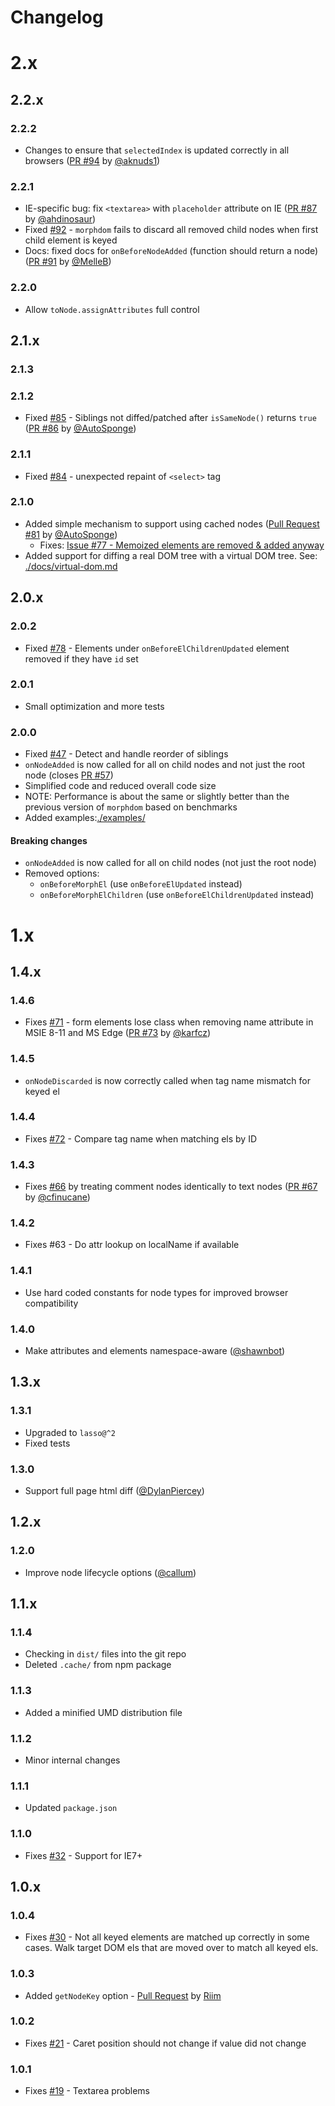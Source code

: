 Changelog
=========

# 2.x

## 2.2.x

### 2.2.2

- Changes to ensure that `selectedIndex` is updated correctly in all browsers ([PR #94](https://github.com/patrick-steele-idem/morphdom/pull/94) by [@aknuds1](https://github.com/aknuds1))

### 2.2.1

- IE-specific bug: fix `<textarea>` with `placeholder` attribute on IE ([PR #87](https://github.com/patrick-steele-idem/morphdom/pull/87) by [@ahdinosaur](https://github.com/ahdinosaur))
- Fixed [#92](https://github.com/patrick-steele-idem/morphdom/issues/92) - `morphdom` fails to discard all removed child nodes when first child element is keyed
- Docs: fixed docs for `onBeforeNodeAdded` (function should return a node) ([PR #91](https://github.com/patrick-steele-idem/morphdom/pull/91) by [@MelleB](https://github.com/MelleB))

### 2.2.0

- Allow `toNode.assignAttributes` full control

## 2.1.x

### 2.1.3

### 2.1.2

- Fixed [#85](https://github.com/patrick-steele-idem/morphdom/issues/85) - Siblings not diffed/patched after `isSameNode()` returns `true` ([PR #86](https://github.com/patrick-steele-idem/morphdom/pull/86) by [@AutoSponge](https://github.com/AutoSponge))

### 2.1.1

- Fixed [#84](https://github.com/patrick-steele-idem/morphdom/issues/84) - unexpected repaint of `<select>` tag

### 2.1.0

- Added simple mechanism to support using cached nodes ([Pull Request #81](https://github.com/patrick-steele-idem/morphdom/pull/81) by [@AutoSponge](https://github.com/AutoSponge))
    - Fixes: [Issue #77 - Memoized elements are removed & added anyway](https://github.com/patrick-steele-idem/morphdom/issues/77)
- Added support for diffing a real DOM tree with a virtual DOM tree. See: [./docs/virtual-dom.md](./docs/virtual-dom.md)

## 2.0.x

### 2.0.2

- Fixed [#78](https://github.com/patrick-steele-idem/morphdom/issues/78) - Elements under `onBeforeElChildrenUpdated` element removed if they have `id` set

### 2.0.1

- Small optimization and more tests

### 2.0.0

- Fixed [#47](https://github.com/patrick-steele-idem/morphdom/issues/47) - Detect and handle reorder of siblings
- `onNodeAdded` is now called for all on child nodes and not just the root node (closes [PR #57](https://github.com/patrick-steele-idem/morphdom/pull/57))
- Simplified code and reduced overall code size
- NOTE: Performance is about the same or slightly better than the previous version of `morphdom` based on benchmarks
- Added examples:[./examples/](./examples/README.md)

#### Breaking changes

- `onNodeAdded` is now called for all on child nodes (not just the root node)
- Removed options:
    - `onBeforeMorphEl` (use `onBeforeElUpdated` instead)
    - `onBeforeMorphElChildren` (use `onBeforeElChildrenUpdated` instead)

# 1.x

## 1.4.x

### 1.4.6

- Fixes [#71](https://github.com/patrick-steele-idem/morphdom/issues/71) - form elements lose class when removing name attribute in MSIE 8-11 and MS Edge ([PR #73](https://github.com/patrick-steele-idem/morphdom/pull/73) by [@karfcz](https://github.com/karfcz))

### 1.4.5

- `onNodeDiscarded` is now correctly called when tag name mismatch for keyed el

### 1.4.4

- Fixes [#72](https://github.com/patrick-steele-idem/morphdom/issues/72) - Compare tag name when matching els by ID

### 1.4.3

- Fixes [#66](https://github.com/patrick-steele-idem/morphdom/issues/66) by treating comment nodes identically to text nodes ([PR #67](https://github.com/patrick-steele-idem/morphdom/pull/67) by [@cfinucane](https://github.com/cfinucane))

### 1.4.2

- Fixes #63 - Do attr lookup on localName if available

### 1.4.1

- Use hard coded constants for node types for improved browser compatibility

### 1.4.0

- Make attributes and elements namespace-aware ([@shawnbot](https://github.com/shawnbot))

## 1.3.x

### 1.3.1

- Upgraded to `lasso@^2`
- Fixed tests

### 1.3.0

- Support full page html diff ([@DylanPiercey](https://github.com/DylanPiercey))

## 1.2.x

### 1.2.0

- Improve node lifecycle options ([@callum](https://github.com/callum))

## 1.1.x

### 1.1.4

- Checking in `dist/` files into the git repo
- Deleted `.cache/` from npm package

### 1.1.3

- Added a minified UMD distribution file

### 1.1.2

- Minor internal changes

### 1.1.1

- Updated `package.json`

### 1.1.0

- Fixes [#32](https://github.com/patrick-steele-idem/morphdom/issues/32) - Support for IE7+

## 1.0.x

### 1.0.4

- Fixes [#30](https://github.com/patrick-steele-idem/morphdom/issues/30) - Not all keyed elements are matched up correctly in some cases. Walk target DOM els that are moved over to match all keyed els.

### 1.0.3

- Added `getNodeKey` option - [Pull Request](https://github.com/patrick-steele-idem/morphdom/pull/28) by [Riim](https://github.com/Riim)

### 1.0.2

- Fixes [#21](https://github.com/patrick-steele-idem/morphdom/issues/21) - Caret position should not change if value did not change

### 1.0.1

- Fixes [#19](https://github.com/patrick-steele-idem/morphdom/issues/19) - Textarea problems